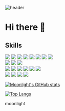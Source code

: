 ![header](https://capsule-render.vercel.app/api?type=rect&color=gradient&height=300&section=header&text=Moonlight's%20GitHub&fontSize=85&animation=fadeIn)
</br>

# Hi there 👋 

## Skills
<p>
<img src="https://img.shields.io/badge/HTML-E34F26?style=flat-square&logo=HTML5&logoColor=white"/> 
<img src="https://img.shields.io/badge/CSS3-1572B6?style=flat-square&logo=CSS3&logoColor=white"/> 
  <img src="https://img.shields.io/badge/JavaScript-F7DF1E?style=flat-square&logo=JavaScript&logoColor=white"/>
<img src="https://img.shields.io/badge/React-61DAFB?style=flat-square&logo=React&logoColor=white"/> 
  <img src="https://img.shields.io/badge/StyledComponents-DB7093?style=flat-square&logo=styled-components&logoColor=white"/>  
  <img src="https://img.shields.io/badge/TypeScript-3178C6?style=flat-square&logo=TypeScript&logoColor=white"/> 
 
<img src="https://img.shields.io/badge/Prettier-F7B93E?style=flat-square&logo=Prettier&logoColor=white"/> 
<img src="https://img.shields.io/badge/VSCode-007ACC?style=flat-square&logo=Visual Studio Code&logoColor=white"/> 
 <br>
  
 <img src="https://img.shields.io/badge/Adobe XD-FF61F6?style=flat-square&logo=Adobe XD&logoColor=white"/>
  <img src="https://img.shields.io/badge/Adobe Photoshop-31A8FF?style=flat-square&logo=Adobe Photoshop&logoColor=white"/>
  <img src="https://img.shields.io/badge/Adobe Premiere Pro-9999FF?style=flat-square&logo=Adobe Premiere Pro&logoColor=white"/>
  <br>
  <img src="https://img.shields.io/badge/Google Colab-F9AB00?style=flat-square&logo=Google Colab&logoColor=white"/> 
<img src="https://img.shields.io/badge/TensorFlow-FF6F00?style=flat-square&logo=TensorFlow&logoColor=white"/> 
 
  <img src="https://img.shields.io/badge/scikit learn-F7931E?style=flat-square&logo=scikit-learn&logoColor=white"/> 

 <img src="https://img.shields.io/badge/Jupyter-F37626?style=flat-square&logo=Jupyter&logoColor=white"/>
   <img src="https://img.shields.io/badge/NumPy-013243?style=flat-square&logo=NumPy&logoColor=white"/> 
   <img src="https://img.shields.io/badge/pandas-150458?style=flat-square&logo=pandas&logoColor=white"/>  
  <br>
  <img src="https://img.shields.io/badge/Python-3776AB?style=flat-square&logo=Python&logoColor=white"/> 
<img src="https://img.shields.io/badge/C-00599C?style=flat-square&logo=C&logoColor=white"/> 
<img src="https://img.shields.io/badge/C++-00599C?style=flat-square&logo=C&logoColor=white"/> 
<img src="https://img.shields.io/badge/Java-007396?style=flat-square&logo=Java&logoColor=white"/> 
</p>

[![Moonlight's GitHub stats](https://github-readme-stats.vercel.app/api?username=artist-moonlight&count_private=true&show_icons=true)](https://github.com/anuraghazra/github-readme-stats)


[![Top Langs](https://github-readme-stats.vercel.app/api/top-langs/?username=artist-moonlight&count_private=true)
](https://github.com/anuraghazra/github-readme-stats)

moonlight
<!--
**artist-moonlight/artist-moonlight** is a ✨ _special_ ✨ repository because its `README.md` (this file) appears on your GitHub profile.

Here are some ideas to get you started:

- 🔭 I’m currently working on ...
- 🌱 I’m currently learning ... machine learning
- 👯 I’m looking to collaborate on ...
- 🤔 I’m looking for help with ...
- 💬 Ask me about ...
- 📫 How to reach me: ...
- 😄 Pronouns: ...
- ⚡ Fun fact: ...
-->
